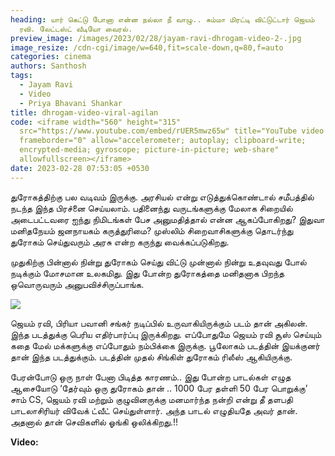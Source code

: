 ```yaml
---
heading: யார் கெட்டு போனா என்ன நல்லா நீ வாழு.. சும்மா மிரட்டி விட்டுட்டார் ஜெயம்
  ரவி. லேட்டஸ்ட் வீடியோ வைரல்.
preview_image: /images/2023/02/28/jayam-ravi-dhrogam-video-2-.jpg
image_resize: /cdn-cgi/image/w=640,fit=scale-down,q=80,f=auto
categories: cinema
authors: Santhosh
tags:
  - Jayam Ravi
  - Video
  - Priya Bhavani Shankar
title: dhrogam-video-viral-agilan
code: <iframe width="560" height="315"
  src="https://www.youtube.com/embed/rUER5mwz65w" title="YouTube video player"
  frameborder="0" allow="accelerometer; autoplay; clipboard-write;
  encrypted-media; gyroscope; picture-in-picture; web-share"
  allowfullscreen></iframe>
date: 2023-02-28 07:53:05 +0530
---
```

துரோகத்திற்கு  பல வடிவம் இருக்கு.  அரசியல் என்று எடுத்துக்கொண்டால் சமீபத்தில் நடந்த இந்த பிரச்னை செய்யலாம். பதினைந்து வருடங்களுக்கு மேலாக சிறையில் அடைபட்டவரை ஐந்து நிமிடங்கள் பேச அனுமதித்தால் என்ன ஆகப்போகிறது?
இதுவா மனிதநேயம் ஜனநாயகம் கருத்துரிமை?
முஸ்லிம் சிறைவாசிகளுக்கு தொடர்ந்து துரோகம் செய்துவரும் அரசு என்ற கருந்து வைக்கப்படுகிறது.

முதுகிற்கு பின்னால் நின்று துரோகம்
செய்து விட்டு
முன்னால் நின்று உதவுவது போல்
நடிக்கும் மோசமான உலகமிது.
இது போன்ற துரோகத்தை மனிதனாக பிறந்த ஒவொருவரும் அனுபவிச்சிருப்பாங்க.

![](/images/2023/02/28/jayam-ravi-dhrogam-video-1-.jpg)

ஜெயம் ரவி, பிரியா பவானி சங்கர் நடிப்பில் உருவாகியிருக்கும் படம் தான் அகிலன். இந்த படத்துக்கு பெரிய எதிர்பார்ப்பு இருக்கிறது. எப்போதுமே ஜெயம் ரவி சூஸ் செய்யும் கதை மேல் மக்களுக்கு எப்போதும் நம்பிக்கை இருக்கு. பூலோகம் படத்தின் இயக்குனர் தான் இந்த படத்துக்கும். படத்தின் முதல் சிங்கிள் துரோகம் ரிலீஸ் ஆகியிருக்கு. 

பேரன்போடு ஒரு நாள் பேனா பிடித்த காரணம்.. இது போன்ற பாடல்கள் எழுத ஆசையோடு 
‘தேர்வும் ஒரு துரோகம் தான் .. 1000 பேர தள்ளி 50 பேர பொறுக்கு’ 
சாம் CS, ஜெயம் ரவி மற்றும்  குழுவினருக்கு மனமார்ந்த நன்றி என்று தீ தளபதி பாடலாசிரியர் விவேக் ட்வீட் செய்துள்ளார். அந்த பாடல் எழுதியதே அவர் தான்.  அதனால் தான் செவிகளில் ஓங்கி ஒலிக்கிறது.!! 

**V﻿ideo:**